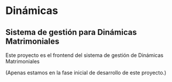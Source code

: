 # Dinámicas
## Sistema de gestión para Dinámicas Matrimoniales

Este proyecto es el frontend del sistema de gestión de Dinámicas Matrimoniales  

(Apenas estamos en la fase inicial de desarrollo de este proyecto.) 